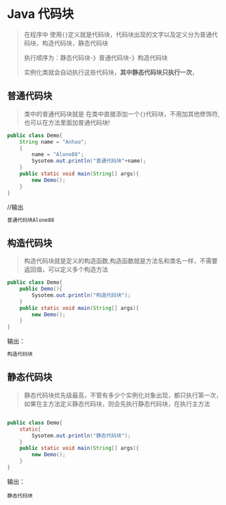 # Java 代码块

>在程序中 使用`{}`定义就是代码块，代码块出现的文字以及定义分为普通代码块，构造代码块，静态代码块
>
>执行顺序为：静态代码块-》普通代码块-》构造代码块
>
>实例化类就会自动执行这些代码块，**其中静态代码块只执行一次**，

## 普通代码块

> 类中的普通代码块就是 在类中直接添加一个`{}`代码块，不用加其他修饰符,也可以在方法里面加普通代码块!

```java
public class Demo{
    String name = "Anhao";
    {
        name = "Alone88";
        Sysotem.out.println("普通代码块"+name);
    }
    public static void main(String[] args){
        new Demo();
    }
}


```

//输出

```java
普通代码块Alone88
```



## 构造代码块

> 构造代码块就是定义的构造函数,构造函数就是方法名和类名一样，不需要返回值，可以定义多个构造方法

```java
public class Demo{
    public Demo(){
        Sysotem.out.println("构造代码块");
    }
    public static void main(String[] args){
        new Demo();
    }
}
```

输出：

```java
构造代码块
```





## 静态代码块

> 静态代码块优先级最高，不管有多少个实例化对象出现，都只执行第一次，如果在主方法定义静态代码块，则会先执行静态代码块，在执行主方法

```java

public class Demo{
    static{
        Sysotem.out.println("静态代码块");
    }
    public static void main(String[] args){
        new Demo();
    }
}
```

输出：

```
静态代码块
```

